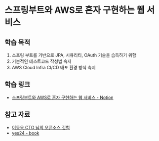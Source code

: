# 스프링부트와 AWS로 혼자 구현하는 웹 서비스

## 학습 목적

1. 스프링 부트를 기반으로 JPA, 시큐리티, OAuth 기술을 습득하기 위함
2. 기본적인 테스트코드 작성법 숙지
3. AWS Cloud Infra CI/CD 배포 환경 방식 숙지 

## 학습 링크

- [스프링부트와 AWS로 혼자 구현하는 웹 서비스 - Notion](https://chipped-moat-7da.notion.site/AWS-dd2df40406fd45b4bcf5f09dd693dbe6)

## 참고 자료

- [이동욱 CTO 님의 오픈소스 깃헙](https://github.com/jojoldu/freelec-springboot2-webservice)
- [yes24 - book](http://www.yes24.com/Product/Goods/83849117)

